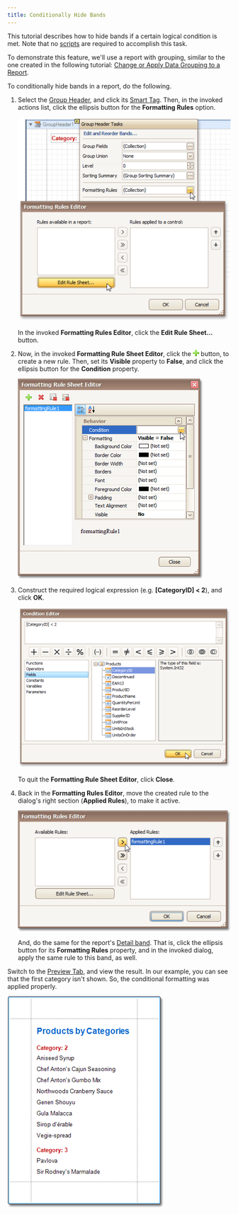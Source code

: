 ```yaml
---
title: Conditionally Hide Bands
---
```

This tutorial describes how to hide bands if a certain logical condition is met. Note that no [scripts](../../../../../../interface-elements-for-desktop/articles/report-designer/report-designer-for-winforms/create-reports/miscellaneous/handle-events-via-scripts.md) are required to accomplish this task.

To demonstrate this feature, we'll use a report with grouping, similar to the one created in the following tutorial: [Change or Apply Data Grouping to a Report](../../../../../../interface-elements-for-desktop/articles/report-designer/report-designer-for-winforms/report-editing-basics/change-or-apply-data-grouping-to-a-report.md).

To conditionally hide bands in a report, do the following.
1. Select the [Group Header](../../../../../../interface-elements-for-desktop/articles/report-designer/report-designer-for-winforms/report-designer-reference/report-bands/grouping-bands.md), and click its [Smart Tag](../../../../../../interface-elements-for-desktop/articles/report-designer/report-designer-for-winforms/report-designer-reference/report-designer-ui/smart-tag.md). Then, in the invoked actions list, click the ellipsis button for the **Formatting Rules** option.
	
	![RD_HowTo_HideBands_0](../../../../../images/Img9043.png)
	
	In the invoked **Formatting Rules Editor**, click the **Edit Rule Sheet...** button.
2. Now, in the invoked **Formatting Rule Sheet Editor**, click the ![RD_buttons_add](../../../../../images/Img8593.png) button, to create a new rule. Then, set its **Visible** property to **False**, and click the ellipsis button for the **Condition** property.
	
	![RD_HowTo_HideBands_4](../../../../../images/Img9047.png)
3. Construct the required logical expression (e.g. **[CategoryID] &lt; 2**), and click **OK**.
	
	![RD_HowTo_HideBands_1](../../../../../images/Img9044.png)
	
	To quit the **Formatting Rule Sheet Editor**, click **Close**.
4. Back in the **Formatting Rules Editor**, move the created rule to the dialog's right section (**Applied Rules**), to make it active.
	
	![RD_HowTo_HideBands_5a](../../../../../images/Img9050.png)
	
	And, do the same for the report's [Detail band](../../../../../../interface-elements-for-desktop/articles/report-designer/report-designer-for-winforms/report-designer-reference/report-bands/detail-band.md). That is, click the ellipsis button for its **Formatting Rules** property, and in the invoked dialog, apply the same rule to this band, as well.

Switch to the [Preview Tab](../../../../../../interface-elements-for-desktop/articles/report-designer/report-designer-for-winforms/report-designer-reference/report-designer-ui/preview-tab.md), and view the result. In our example, you can see that the first category isn't shown. So, the conditional formatting was applied properly.

![RD_HowTo_HideBands_2](../../../../../images/Img9045.png)